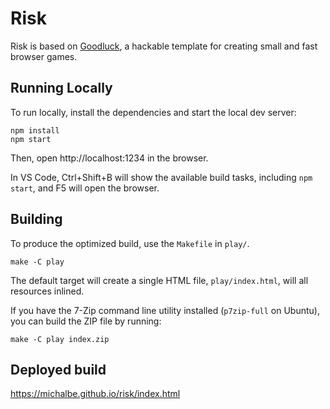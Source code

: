 # Risk

Risk is based on [Goodluck](https://github.com/piesku/goodluck), a hackable template for creating small and fast browser games.

## Running Locally

To run locally, install the dependencies and start the local dev server:

    npm install
    npm start

Then, open http://localhost:1234 in the browser.

In VS Code, Ctrl+Shift+B will show the available build tasks, including `npm start`, and F5 will open the browser.

## Building

To produce the optimized build, use the `Makefile` in `play/`.

    make -C play

The default target will create a single HTML file, `play/index.html`, will all resources inlined.

If you have the 7-Zip command line utility installed (`p7zip-full` on Ubuntu), you can build the ZIP file by running:

    make -C play index.zip

## Deployed build

https://michalbe.github.io/risk/index.html
